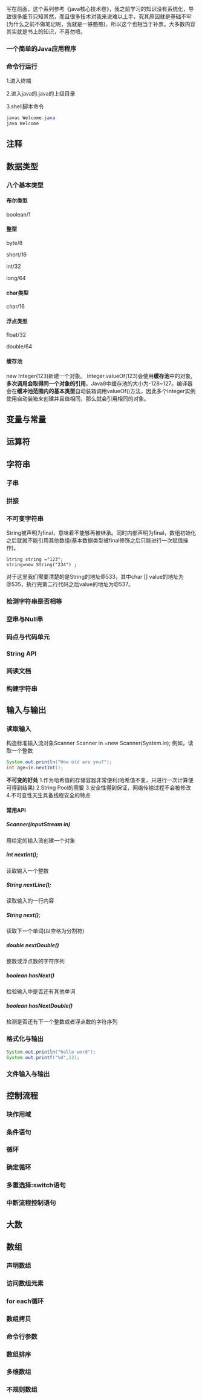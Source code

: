 写在前面，这个系列参考《java核心技术卷》，我之前学习的知识没有系统化，导致很多细节只知其然，而且很多技术对我来说难以上手，究其原因就是基础不牢(为什么之前不做笔记呢，我就是一铁憨憨)，所以这个也相当于补票。大多数内容其实就是书上的知识，不喜勿喷。

### 一个简单的Java应用程序

### 命令行运行

1.进入终端

2.进入java的.java的上级目录

3.shell脚本命令

```java
javac Welcome.java
java Welcome
```

## 注释

## 数据类型

### 八个基本类型

#### 布尔类型

boolean/1

#### 整型

byte/8

short/16

int/32

long/64

#### char类型

char/16

#### 浮点类型

float/32

double/64

#### 缓存池

new Integer(123)新建一个对象。
Integer.valueOf(123)会使用**缓存池**中的对象,**多次调用会取得同一个对象的引用**。Java8中缓存池的大小为-128~127。编译器会在**缓冲池范围内的基本类型**自动装箱调用valueOf()方法，因此多个Integer实例使用自动装箱来创建并且值相同，那么就会引用相同的对象。

## 变量与常量



## 运算符



## 字符串

### 子串

### 拼接

### 不可变字符串

String被声明为final，意味着不能够再被继承。同时内部声明为final，数组初始化之后就就不能引用其他数组(基本数据类型被final修饰之后只能进行一次赋值操作)。

```
String string ="123";
string=new String("234") ;
```
对于这里我们需要清楚的是String的地址@533，其中char [] value的地址为@535，执行完第二行代码之后value的地址为@537。

### 检测字符串是否相等

### 空串与Null串

### 码点与代码单元

### String API

### 阅读文档

### 构建字符串

## 输入与输出

### 读取输入

构造标准输入流对象Scanner
Scanner in =new Scanner(System.in);
例如，读取一个整数

```java
System.out.println("How old are you?");
int age=in.nextInt();
```
**不可变的好处**
1.作为哈希值的存储容器非常便利(哈希值不变，只进行一次计算便可得到结果)
2.String Pool的需要
3.安全性得到保证，网络传输过程不会被修改
4.不可变性天生具备线程安全的特点

#### 常用API

##### Scanner(InputStream in) 

用给定的输入流创建一个对象

##### int nextInt(); 

读取输入一个整数

##### String nextLine(); 

读取输入的一行内容

##### String next();

读取下一个单词(以空格为分割符)

##### double nextDouble() 

整数或浮点数的字符序列

##### boolean hasNext() 

检验输入中是否还有其他单词

##### boolean hasNextDouble() 

检测是否还有下一个整数或者浮点数的字符序列

### 格式化与输出

```java
System.out.println("hello word");
System.out.printf("%d",12);
```

### 文件输入与输出

## 控制流程

### 块作用域

### 条件语句

### 循环

### 确定循环

### 多重选择:switch语句

### 中断流程控制语句

## 大数



## 数组

### 声明数组

### 访问数组元素

### for each循环

### 数组拷贝

### 命令行参数

### 数组排序

### 多维数组

### 不规则数组

